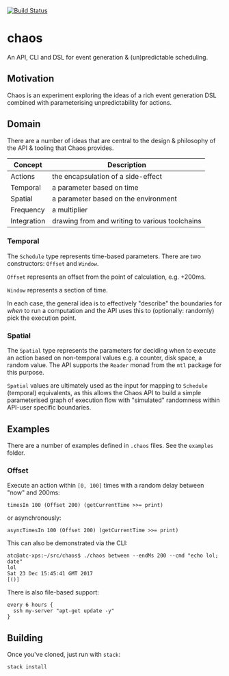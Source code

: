 [![Build Status](https://travis-ci.org/atcol/chaos.svg?branch=master)](https://travis-ci.org/atcol/chaos)

# chaos

An API, CLI and DSL for event generation & (un)predictable scheduling.

## Motivation

Chaos is an experiment exploring the ideas of a rich event generation DSL combined with parameterising unpredictability
for actions.

## Domain

There are a number of ideas that are central to the design & philosophy of the API & tooling that Chaos provides. 

| Concept | Description |
|---------|-------------|
| Actions | the encapsulation of a side-effect |
| Temporal | a parameter based on time |
| Spatial | a parameter based on the environment |
| Frequency | a multiplier |
| Integration | drawing from and writing to various toolchains |

### Temporal

The `Schedule` type represents time-based parameters. There are two constructors: `Offset` and `Window`. 

`Offset` represents an offset from the point of calculation, e.g. +200ms.

`Window` represents a section of time.

In each case, the general idea is to effectively "describe" the boundaries for
_when_ to run a computation and the API uses this to (optionally: randomly) pick the execution
point.

### Spatial

The `Spatial` type represents the parameters for deciding when to execute an action
based on non-temporal values e.g. a counter, disk space, a random value. The API
supports the `Reader` monad from the `mtl` package for this purpose.

`Spatial` values are ultimately used as the input for mapping to `Schedule` (temporal)
equivalents, as this allows the Chaos API to build a simple parameterised graph 
of execution flow with "simulated" randomness within API-user specific boundaries.

## Examples

There are a number of examples defined in `.chaos` files. See the `examples` folder.

### Offset

Execute an action within `[0, 100]` times with a random delay between "now" and 200ms:

    timesIn 100 (Offset 200) (getCurrentTime >>= print)

or asynchronously:

    asyncTimesIn 100 (Offset 200) (getCurrentTime >>= print)

This can also be demonstrated via the CLI:

    atc@atc-xps:~/src/chaos$ ./chaos between --endMs 200 --cmd "echo lol; date"
    lol
    Sat 23 Dec 15:45:41 GMT 2017
    [()]

There is also file-based support:

    every 6 hours {
      ssh my-server "apt-get update -y"
    }

## Building

Once you've cloned, just run with `stack`:

```
stack install
```
